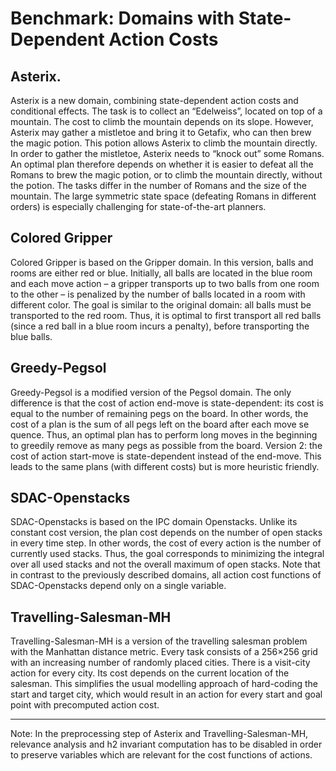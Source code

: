 # Benchmark: Domains with State-Dependent Action Costs

## Asterix.
Asterix is a new domain, combining state-dependent action costs and conditional effects. The task is to collect an “Edelweiss”, located on top of a mountain. The cost to climb the mountain depends on its slope. However, Asterix may gather a mistletoe and bring it to Getafix, who can then brew the magic potion. This potion allows Asterix to climb the mountain directly. In order to gather the mistletoe, Asterix needs to “knock out” some Romans. An optimal plan therefore depends on whether it is easier to defeat all the Romans to brew the magic potion, or to climb the mountain directly, without the potion. The tasks differ in the number of Romans and the size of the mountain. The large symmetric state space (defeating Romans in different orders) is especially challenging for state-of-the-art planners.

## Colored Gripper
Colored Gripper is based on the Gripper domain. In this version, balls and rooms are either red or blue. Initially, all balls are located in the blue room and each move action – a gripper transports up to two balls from one room to the other – is penalized by the number of balls located in a room with different color. The goal is similar to the original domain: all balls must be transported to the red room. Thus, it is optimal to first transport all red balls (since a red ball in a blue room incurs a penalty), before transporting the blue balls.

## Greedy-Pegsol
Greedy-Pegsol is a modified version of the Pegsol domain. The only difference is that the cost of action end-move is state-dependent: its cost is equal to the number of remaining pegs on the board. In other words, the cost of a plan is the sum of all pegs left on the board after each move se quence. Thus, an optimal plan has to perform long moves in the beginning to greedily remove as many pegs as possible from the board.
Version 2: the cost of action start-move is state-dependent instead of the end-move. This leads to the same plans (with different costs) but is more heuristic friendly.

## SDAC-Openstacks
SDAC-Openstacks is based on the IPC domain Openstacks. Unlike its constant cost version, the plan cost depends on the number of open stacks in every time step. In other words, the cost of every action is the number of currently used stacks. Thus, the goal corresponds to minimizing the integral over all used stacks and not the overall maximum of open stacks. Note that in contrast to the previously described domains, all action cost functions of SDAC-Openstacks depend only on a single variable.

## Travelling-Salesman-MH
Travelling-Salesman-MH is a version of the travelling salesman problem with the Manhattan distance metric. Every task consists of a 256×256 grid with an increasing number of randomly placed cities. There is a visit-city action for every city. Its cost depends on the current location of the salesman. This simplifies the usual modelling approach of hard-coding the start and target city, which would result in an action for every start and goal point with precomputed action cost.


<hr>
Note: In the preprocessing step of Asterix and Travelling-Salesman-MH, relevance analysis and h2 invariant computation has to be disabled in order to preserve variables which are relevant for the cost functions of actions.
